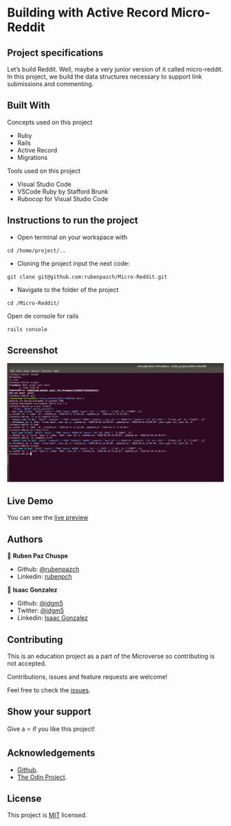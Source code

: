 # Building with Active Record  Micro-Reddit

## Project specifications

Let’s build Reddit. Well, maybe a very junior version of it called micro-reddit. In this project, we build the data structures necessary to support link submissions and commenting. 

## Built With

Concepts used on this project

- Ruby
- Rails
- Active Record
- Migrations

Tools used on this project

- Visual Studio Code
- VSCode Ruby by Stafford Brunk
- Rubocop for Visual Studio Code

## Instructions to run the project

+ Open terminal on your workspace with 
```
cd /home/project/..
```
+ Cloning the project input the next code:
```
git clone git@github.com:rubenpazch/Micro-Reddit.git
```
+ Navigate to the folder of the project
```
cd /Micro-Reddit/
```
Open de console for rails
```
rails console
```

## Screenshot

![image](./app_screenshot.png)

## Live Demo

You can see the [live preview](#)


## Authors


👤 **Ruben Paz Chuspe**

- Github: [@rubenpazch](https://github.com/rubenpazch)
- Linkedin: [rubenpch](https://www.linkedin.com/in/rubenpch/)

👤 **Isaac Gonzalez**

- Github: [@idgm5](https://github.com/idgm5)
- Twitter: [@idgm5](https://twitter.com/idgm5)
- Linkedin: [Isaac Gonzalez](https://www.linkedin.com/in/isaacmunguia)


## Contributing

This is an education project as a part of the Microverse so contributing is not accepted. 

Contributions, issues and feature requests are welcome!

Feel free to check the [issues](https://github.com/enelesmai/enumerable-methods/issues).

## Show your support

Give a ⭐️ if you like this project!

## Acknowledgements

+ [Github](http://github.com/).
+ [The Odin Project](theodinproject.com/).

## License

This project is [MIT](lic.url) licensed.
